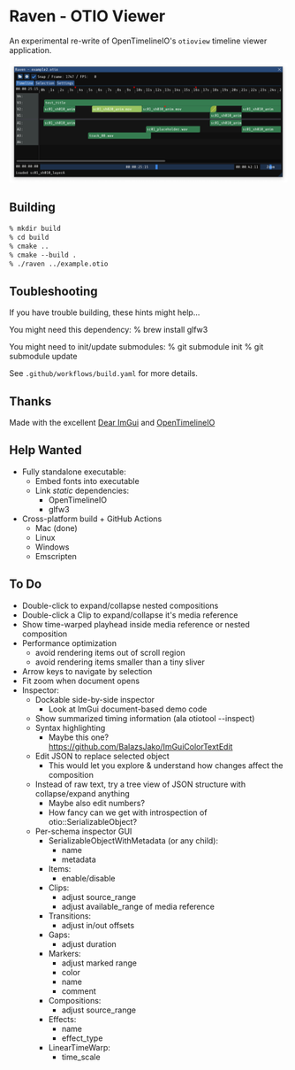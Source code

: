 # Raven - OTIO Viewer

An experimental re-write of OpenTimelineIO's `otioview` timeline viewer application.

![screenshot](screenshot.png)

## Building

	% mkdir build
	% cd build
	% cmake ..
	% cmake --build .
	% ./raven ../example.otio

## Toubleshooting

If you have trouble building, these hints might help...

You might need this dependency:
  % brew install glfw3

You might need to init/update submodules:
  % git submodule init
  % git submodule update

See `.github/workflows/build.yaml` for more details.

## Thanks

Made with the excellent [Dear ImGui](https://github.com/ocornut/imgui) and [OpenTimelineIO](https://opentimeline.io)

## Help Wanted

- Fully standalone executable:
  - Embed fonts into executable
  - Link *static* dependencies:
    - OpenTimelineIO
    - glfw3
- Cross-platform build + GitHub Actions
  - Mac (done)
  - Linux
  - Windows
  - Emscripten

## To Do

- Double-click to expand/collapse nested compositions
- Double-click a Clip to expand/collapse it's media reference
- Show time-warped playhead inside media reference or nested composition
- Performance optimization
  - avoid rendering items out of scroll region
  - avoid rendering items smaller than a tiny sliver
- Arrow keys to navigate by selection
- Fit zoom when document opens
- Inspector:
  - Dockable side-by-side inspector
    - Look at ImGui document-based demo code
  - Show summarized timing information (ala otiotool --inspect)
  - Syntax highlighting
    - Maybe this one? https://github.com/BalazsJako/ImGuiColorTextEdit
  - Edit JSON to replace selected object
    - This would let you explore & understand how changes affect the composition
  - Instead of raw text, try a tree view of JSON structure with collapse/expand anything
    - Maybe also edit numbers?
    - How fancy can we get with introspection of otio::SerializableObject?
  - Per-schema inspector GUI
    - SerializableObjectWithMetadata (or any child):
      - name
      - metadata
    - Items:
      - enable/disable
    - Clips:
      - adjust source_range
      - adjust available_range of media reference
    - Transitions:
      - adjust in/out offsets
    - Gaps:
      - adjust duration
    - Markers:
      - adjust marked range
      - color
      - name
      - comment
    - Compositions:
      - adjust source_range
    - Effects:
      - name
      - effect_type
    - LinearTimeWarp:
      - time_scale

